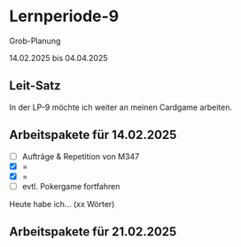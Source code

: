 # Lernperiode-9
Grob-Planung

14.02.2025 bis 04.04.2025

## Leit-Satz

In der LP-9 möchte ich weiter an meinen Cardgame arbeiten.

## Arbeitspakete für 14.02.2025

- [ ] Aufträge & Repetition von M347
- [x] =
- [x] =
- [ ] evtl. Pokergame fortfahren

Heute habe ich... (xx Wörter)

## Arbeitspakete für 21.02.2025
